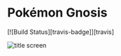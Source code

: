# Pokémon Gnosis

[![Build Status][travis-badge]][travis]

![title screen](https://raw.githubusercontent.com/tipsypastels/pokegnosis/master/branding/gnosis_title.png)